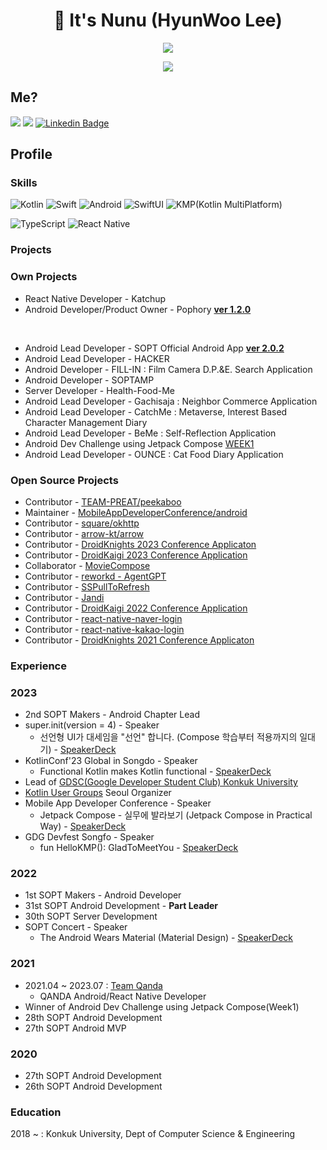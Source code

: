 <h1 align="center"><b>👋 It's Nunu (HyunWoo Lee)</b></h1>
<a href="https://github.com/anuraghazra/github-readme-stats">
  <p align="center"><img src="https://github-readme-stats.vercel.app/api/?username=l2hyunwoo&count_private=true&show_icons=true&theme=dark" /></p>
</a>
<p align="center"><img src="https://github-profile-trophy.vercel.app?username=l2hyunwoo" /></p>


## Me?

<a href="https://velog.io/@l2hyunwoo"><img src="https://img.shields.io/badge/Tech%20Blog-11B48A?style=flat-square&logo=Vimeo&logoColor=white&link=https://velog.io/@l2hyunwoo"/></a>
<a href="https://www.instagram.com/l2hyunwoo/"><img src="https://img.shields.io/badge/Instagram-E4405F?style=flat-square&logo=Instagram&logoColor=white&link=https://www.instagram.com/l2hyunwoo/"/></a>
[![Linkedin Badge](https://img.shields.io/badge/-LinkedIn-blue?style=flat-square&logo=Linkedin&logoColor=white&link=https://www.linkedin.com/in/hyunwoo-lee-0412/)](https://www.linkedin.com/in/hyunwoo-lee-0412/) 

## Profile

### Skills

<p>
  <img alt="Kotlin" src="https://img.shields.io/badge/kotlin-%230095D5.svg?&style=for-the-badge&logo=kotlin&logoColor=white"/>
  <img alt="Swift" src="https://img.shields.io/badge/swift-F54A2A?style=for-the-badge&logo=swift&logoColor=white"/>
  <img alt="Android" src="https://img.shields.io/badge/Android-3DDC84?style=for-the-badge&logo=android&logoColor=white" />
  <img alt="SwiftUI" src="https://img.shields.io/badge/iOS-000000?style=for-the-badge&logo=ios&logoColor=white" />
  <img alt="KMP(Kotlin MultiPlatform)" src="https://img.shields.io/static/v1?style=for-the-badge&message=Kotlin+Multiplatform&color=4285F4&logo=Jetpack+Compose&logoColor=FFFFFF&label="/>
</p>
<p>
  <img alt="TypeScript" src="https://img.shields.io/badge/TypeScript-007ACC?style=for-the-badge&logo=typescript&logoColor=white" />
  <img alt="React Native" src="https://img.shields.io/badge/React_Native-20232A?style=for-the-badge&logo=react&logoColor=61DAFB" />
</p>

### Projects

<h3> Own Projects </h3>

- React Native Developer - Katchup
- Android Developer/Product Owner - Pophory [**ver 1.2.0**](https://play.google.com/store/apps/details?id=com.teampophory.pophory)

<br/>

- Android Lead Developer - SOPT Official Android App [**ver 2.0.2**](https://play.google.com/store/apps/details?id=org.sopt.official)
- Android Lead Developer - HACKER
- Android Developer - FILL-IN : Film Camera D.P.&E. Search Application
- Android Developer - SOPTAMP
- Server Developer - Health-Food-Me
- Android Lead Developer - Gachisaja : Neighbor Commerce Application
- Android Lead Developer - CatchMe : Metaverse, Interest Based Character Management Diary
- Android Lead Developer - BeMe : Self-Reflection Application
- Android Dev Challenge using Jetpack Compose [WEEK1](https://github.com/l2hyunwoo/l2hyunwoo-compose-puppies)
- Android Lead Developer - OUNCE : Cat Food Diary Application

<h3> Open Source Projects </h4>

- Contributor - [TEAM-PREAT/peekaboo](https://github.com/TEAM-PREAT/peekaboo)
- Maintainer - [MobileAppDeveloperConference/android](https://github.com/MobileAppDeveloperConference/android)
- Contributor - [square/okhttp](https://github.com/square/okhttp)
- Contributor - [arrow-kt/arrow](https://github.com/arrow-kt/arrow)
- Contributor - [DroidKnights 2023 Conference Applicaton](https://github.com/droidknights/DroidKnights2023_App)
- Contributor - [DroidKaigi 2023 Conference Application](https://github.com/DroidKaigi/conference-app-2023)
- Collaborator - [MovieCompose](https://github.com/Nanamare/MovieCompose)
- Contributor - [reworkd - AgentGPT](https://github.com/reworkd/AgentGPT)
- Contributor - [SSPullToRefresh](https://github.com/SimformSolutionsPvtLtd/SSPullToRefresh)
- Contributor - [Jandi](https://github.com/techinpark/Jandi)
- Contributor - [DroidKaigi 2022 Conference Application](https://github.com/DroidKaigi/conference-app-2022)
- Contributor - [react-native-naver-login](https://github.com/react-native-seoul/react-native-naver-login)
- Contributor - [react-native-kakao-login](https://github.com/react-native-seoul/react-native-kakao-login)
- Contributor - [DroidKnights 2021 Conference Applicaton](https://github.com/droidknights/DroidKnights2021_App)


### Experience

<h3> 2023 </h3>

- 2nd SOPT Makers - Android Chapter Lead
- super.init(version = 4) - Speaker
  - 선언형 UI가 대세임을 "선언" 합니다. (Compose 학습부터 적용까지의 일대기) - [SpeakerDeck](https://speakerdeck.com/l2hyunwoo/seoneonhyeong-uiga-daeseimeul-seoneonhabnida)
- KotlinConf'23 Global in Songdo - Speaker
  - Functional Kotlin makes Kotlin functional - [SpeakerDeck](https://speakerdeck.com/l2hyunwoo/functional-kotlin-makes-kotlin-functional)
- Lead of [GDSC(Google Developer Student Club) Konkuk University](https://github.com/gdsc-konkuk)
- [Kotlin User Groups](https://kotlinlang.org/community/user-groups/) Seoul Organizer
- Mobile App Developer Conference - Speaker
  - Jetpack Compose - 실무에 발라보기 (Jetpack Compose in Practical Way) - [SpeakerDeck](https://speakerdeck.com/l2hyunwoo/jetpack-compose-silmue-balrabogi)
- GDG Devfest Songfo - Speaker
  - fun HelloKMP(): GladToMeetYou - [SpeakerDeck](https://speakerdeck.com/l2hyunwoo/fun-hellokmp-gladtomeetyou)

<h3> 2022 </h3>

- 1st SOPT Makers - Android Developer
- 31st SOPT Android Development - **Part Leader**
- 30th SOPT Server Development
- SOPT Concert - Speaker
  - The Android Wears Material (Material Design) - [SpeakerDeck](https://speakerdeck.com/l2hyunwoo/andeuneun-meotirieoleul-ibneunda)

<h3> 2021 </h3>

- 2021.04 ~ 2023.07 : [Team Qanda](https://mathpresso.com/ko) 
    - QANDA Android/React Native Developer
- Winner of Android Dev Challenge using Jetpack Compose(Week1)
- 28th SOPT Android Development
- 27th SOPT Android MVP

<h3> 2020 </h3>

- 27th SOPT Android Development
- 26th SOPT Android Development


### Education

2018 ~ : Konkuk University, Dept of Computer Science & Engineering

